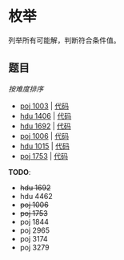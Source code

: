 # 枚举

列举所有可能解，判断符合条件值。

## 题目

*按难度排序*

- [poj 1003](http://poj.org/problem?id=1003) | [代码](./poj1003.cpp)
- [hdu 1406](http://acm.hdu.edu.cn/showproblem.php?pid=1406) | [代码](./hdu1406.cpp)
- [hdu 1692](http://acm.hdu.edu.cn/showproblem.php?pid=1692) | [代码](./hdu1692.cpp)
- [poj 1006](http://poj.org/problem?id=1006) | [代码](./poj1006.cpp)
- [hdu 1015](http://acm.hdu.edu.cn/showproblem.php?pid=1015) | [代码](./hdu1015.cpp)
- [poj 1753](http://poj.org/problem?id=1753) | [代码](./poj1753.cpp)

**TODO**:
- ~~hdu 1692~~
- hdu 4462
- ~~poj 1006~~
- ~~poj 1753~~
- poj 1844
- poj 2965
- poj 3174
- poj 3279